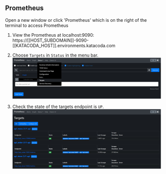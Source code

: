 ## Prometheus

Open a new window or click 'Prometheus' which is on the right of the terminal to access Prometheus

1.  View the Prometheus at localhost:9090:
    https://[[HOST_SUBDOMAIN]]-9090-[[KATACODA_HOST]].environments.katacoda.com

2.  Choose `Targets` in `Status` in the menu bar.
    ![Katacoda Logo](./assets/step5/prometheus-targets-01.jpg)

3.  Check the state of the targets endpoint is `UP`.
    ![Katacoda Logo](./assets/step5/prometheus-targets-02.jpg)
